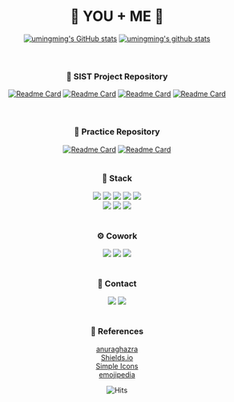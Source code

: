 <div align="center" width="1500px">


# 🌱 YOU + ME 🌱
  
[![umingming's GitHub stats](https://github-readme-stats.vercel.app/api?username=umingming&show_icons=true&theme=vue&hide=stars)](https://github.com/umingming)
[![umingming's github stats](https://github-readme-stats.vercel.app/api/top-langs/?username=umingming&show_icons=true&hide_border=true&title_color=28394A&icon_color=5FC397&layout=compact)](https://github.com/umingming)  
</br></br>  
  
### 📍 SIST Project Repository
[![Readme Card](https://github-readme-stats.vercel.app/api/pin/?username=umingming&repo=Goguma&theme=vue&cache_seconds=1800)](https://github.com/umingming/Goguma)
[![Readme Card](https://github-readme-stats.vercel.app/api/pin/?username=umingming&repo=DragonLand&theme=vue&cache_seconds=1800)](https://github.com/umingming/DragonLand)
[![Readme Card](https://github-readme-stats.vercel.app/api/pin/?username=umingming&repo=DragonCenter&theme=vue&cache_seconds=1800)](https://github.com/umingming/DragonCenter) 
[![Readme Card](https://github-readme-stats.vercel.app/api/pin/?username=umingming&repo=DeepRoot&theme=vue&cache_seconds=1800)](https://github.com/umingming/DeepRoot)  
</br></br>

### 📌 Practice Repository
[![Readme Card](https://github-readme-stats.vercel.app/api/pin/?username=lh0156&repo=Algorithm-Team&theme=vue&cache_seconds=1800)](https://github.com/lh0156/Algorithm-Team)
[![Readme Card](https://github-readme-stats.vercel.app/api/pin/?username=umingming&repo=CloneCoding&theme=vue&cache_seconds=1800)](https://github.com/umingming/CloneCoding)
</br></br>

### 🔨 Stack
<img src="https://img.shields.io/badge/Java-007396?style=flat-square&logo=Java&logoColor=white">
<img src="https://img.shields.io/badge/Oracle-F80000?style=flat-square&logo=Oracle&logoColor=white">
<img src="https://img.shields.io/badge/HTML5-E34F26?style=flat-square&logo=HTML5&logoColor=white">
<img src="https://img.shields.io/badge/CSS3-1572B6?style=flat-square&logo=CSS3&logoColor=white">
<img src="https://img.shields.io/badge/JavaScript-F7DF1E?style=flat-square&logo=JavaScript&logoColor=black">
<br>
<img src="https://img.shields.io/badge/Bootstrap-7952B3?style=flat-square&logo=Bootstrap&logoColor=white">
<img src="https://img.shields.io/badge/jQuery-0769AD?style=flat-square&logo=jQuery&logoColor=white">
<img src="https://img.shields.io/badge/Spring-6DB33F?style=flat-square&logo=Spring&logoColor=white">
</br></br>

### ⚙️ Cowork
<img src="https://img.shields.io/badge/GitHub-181717?style=flat-square&logo=GitHub&logoColor=white">
<img src="https://img.shields.io/badge/Notion-000000?style=flat-square&logo=Notion&logoColor=white">
<img src="https://img.shields.io/badge/Teams-6264A7?style=flat-square&logo=MicrosoftTeams&logoColor=white">
</br></br>
  
### 🔔 Contact
<a href="mailto:u_0112@naver.com" target="_blank"><img src="https://img.shields.io/badge/Gmail-EA4335?style=flat-square&logo=Gmail&logoColor=white"></a>
<a href="http://umingming.github.io/Portfolio" target="_blank"><img src="https://img.shields.io/badge/Portfolio-181717?style=flat-square&logo=GitHub&logoColor=white"></a>
</br></br>

### 🔎 References   
[anuraghazra](https://github.com/anuraghazra/github-readme-stats)   
[Shields.io](https://shields.io/)   
[Simple Icons](https://simpleicons.org/)   
[emojipedia](https://emojipedia.org/)

![Hits](https://hits.seeyoufarm.com/api/count/incr/badge.svg?url=https%3A%2F%2Fgithub.com%2Fumingming&count_bg=%2328394A&title_bg=%2328394A&icon=&icon_color=%23E7E7E7&title=%E2%9C%A8&edge_flat=false)

</div>


<!--
**kimdeagle/kimdeagle** is a ✨ _special_ ✨ repository because its `README.md` (this file) appears on your GitHub profile.

Here are some ideas to get you started:

- 🔭 I’m currently working on ...
- 🌱 I’m currently learning ...
- 👯 I’m looking to collaborate on ...
- 🤔 I’m looking for help with ...
- 💬 Ask me about ...
- 📫 How to reach me: ...
- 😄 Pronouns: ...
- ⚡ Fun fact: ...
-->

